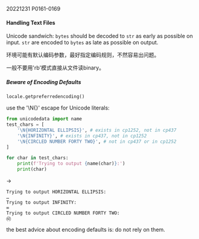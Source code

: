 20221231    P0161-0169

#### Handling Text Files

Unicode sandwich: 
`bytes` should be decoded to `str` as early as possible on input.
`str` are encoded to `bytes` as late as possible on output.

环境可能有默认编码参数，最好指定编码规则，不然容易出问题。

一般不要用'rb'模式直接从文件读binary。

##### Beware of Encoding Defaults
`locale.getpreferredencoding()`

use the '\N{}' escape for Unicode literals:

```python
from unicodedata import name
test_chars = [ 
    '\N{HORIZONTAL ELLIPSIS}', # exists in cp1252, not in cp437 
    '\N{INFINITY}', # exists in cp437, not in cp1252 
    '\N{CIRCLED NUMBER FORTY TWO}', # not in cp437 or in cp1252
]

for char in test_chars:
    print(f'Trying to output {name(char)}:')
    print(char)
```
->
```text
Trying to output HORIZONTAL ELLIPSIS:
…
Trying to output INFINITY:
∞
Trying to output CIRCLED NUMBER FORTY TWO:
㊷
```

the best advice about encoding defaults is: do not rely on them.
